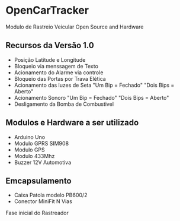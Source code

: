 <h1>OpenCarTracker</h1>

Modulo de Rastreio Veicular Open Source and Hardware

<h2>Recursos da Versão 1.0</h2>
<ul>
	<li>Posição Latitude e Longitude</li>
	<li>Bloqueio via menssagem de Texto</li>
	<li>Acionamento do Alarme via controle</li>
	<li>Bloqueio das Portas por Trava Elética</li>
	<li>Acionamento das luzes de Seta "Um Bip = Fechado" "Dois Bips = Aberto"</li>
	<li>Acionamento Sonoro "Um Bip = Fechado" "Dois Bips = Aberto"</li>
	<li>Desligamento da Bomba de Combustivel</li>
</ul>

<h2>Modulos e Hardware a ser utilizado</h2>
<ul>
	<li>Arduino Uno</li>
	<li>Modulo GPRS SIM908</li>
	<li>Modulo GPS</li>
	<li>Modulo 433Mhz</li>
	<li>Buzzer 12V Automotiva</li>
</ul>

<h2>Emcapsulamento</h2>
<ul>
	<li>Caixa Patola modelo PB600/2</li>
	<li>Conector MiniFit N Vias</li>
</ul>

Fase inicial do Rastreador 

